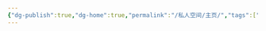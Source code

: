 ```yaml
---
{"dg-publish":true,"dg-home":true,"permalink":"/私人空间/主页/","tags":["gardenEntry"],"dgPassFrontmatter":true,"created":"2025-03-04T14:55:50.308+08:00","updated":"2025-03-04T14:56:51.093+08:00"}
---
```


